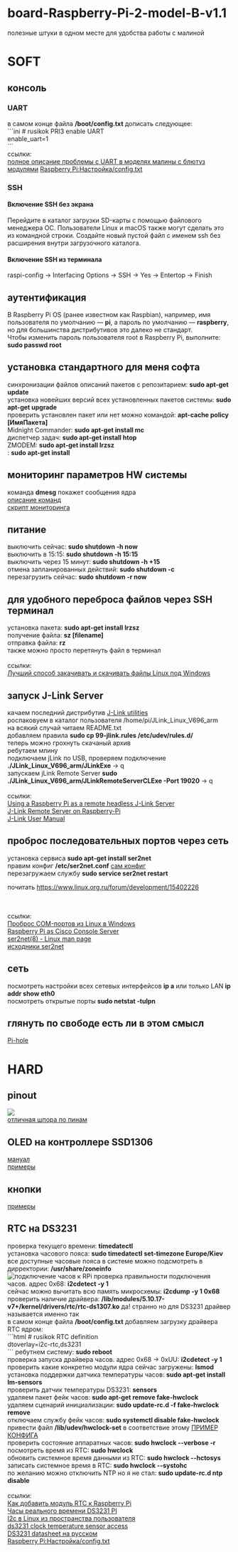 # board-Raspberry-Pi-2-model-B-v1.1
полезные штуки в одном месте для удобства работы с малиной

<h1>SOFT</h1>

<h2>консоль</h2>

<h3>UART</h3>
в самом конце файла <b>/boot/config.txt</b> дописать следующее:<br>
```ini
# rusikok PRI3 enable UART<br>
enable_uart=1<br>
```
<br>
ссылки:<br>
<a href="https://elinux.org/RPi_Serial_Connection#Preventing_Linux_using_the_serial_port">полное описание проблемы с UART в моделях малины с блютуз модулями</a>
<a href="http://wikihandbk.com/wiki/Raspberry_Pi:%D0%9D%D0%B0%D1%81%D1%82%D1%80%D0%BE%D0%B9%D0%BA%D0%B0/config.txt">Raspberry Pi:Настройка/config.txt</a><br>

<h3>SSH</h3>

<h4>Включение SSH без экрана</h4>
Перейдите в каталог загрузки SD-карты с помощью файлового менеджера ОС. Пользователи Linux и macOS также могут сделать это из командной строки. Создайте новый пустой файл с именем ssh без расширения внутри загрузочного каталога.

<h4>Включение SSH из терминала</h4>
raspi-config -> Interfacing Options -> SSH -> Yes -> Entertop -> Finish

<h2>аутентификация</h2>
В Raspberry Pi OS (ранее известном как Raspbian), например, имя пользователя по умолчанию — <b>pi</b>, а пароль по умолчанию — <b>raspberry</b>, но для большинства дистрибутивов это далеко не стандарт.
<br>
Чтобы изменить пароль пользователя root в Raspberry Pi, выполните: <b>sudo passwd root</b>

<h2>установка стандартного для меня софта</h2>
синхронизации файлов описаний пакетов с репозитарием: <b>sudo apt-get update</b><br>
установка новейших версий всех установленных пакетов системы: <b>sudo apt-get upgrade</b><br>
проверить установлен пакет или нет можно командой: <b>apt-cache policy [ИмяПакета]</b><br>
Midnight Commander: <b>sudo apt-get install mc</b><br>
диспетчер задач: <b>sudo apt-get install htop</b><br>
ZMODEM: <b>sudo apt-get install lrzsz</b><br>
: <b>sudo apt-get install </b><br>

<h2>мониторинг параметров HW системы</h2>
команда <b>dmesg</b> покажет сообщения ядра<br>
<a href="https://elinux.org/RPI_vcgencmd_usage">описание команд</a>
<br>
<a href="https://github.com/bamarni/pi64/issues/4#issuecomment-292707581">скрипт мониторинга</a>

<h2>питание</h2>
выключить сейчас: <b>sudo shutdown -h now</b><br>
выключить в 15:15: <b>sudo shutdown -h 15:15</b><br>
выключить через 15 минут: <b>sudo shutdown -h +15</b><br>
отмена запланированных действий: <b>sudo shutdown -с</b><br>
перезагрузить сейчас: <b>sudo shutdown -r now</b><br>

<h2>для удобного переброса файлов через SSH терминал</h2>
установка пакета: <b>sudo apt-get install lrzsz</b><br>
получение файла: <b>sz [filename]</b><br>
отправка файла: <b>rz</b><br>
также можно просто перетянуть файл в терминал
<br><br>
ссылки:<br>
<a href="https://russianblogs.com/article/7328815997/">Лучший способ закачивать и скачивать файлы Linux под Windows</a><br>

<h2>запуск J-Link Server</h2>
качаем последний дистрибутив <a href="https://www.segger.com/downloads/jlink/JLink_Linux_arm.tgz">J-Link utilities</a> <br>
роспаковуем в каталог пользователя /home/pi/JLink_Linux_V696_arm <br>
на всякий случай читаем	README.txt <br>
добавляем правила <b>sudo cp 99-jlink.rules /etc/udev/rules.d/</b><br>
теперь можно грохнуть скачаный архив <br>
ребутаем млину <br>
подключаем jLink по USB, проверяем подключение <b>./JLink_Linux_V696_arm/JLinkExe</b> -> q <br>
запускаем jLink Remote Server <b>sudo ./JLink_Linux_V696_arm/JLinkRemoteServerCLExe -Port 19020</b> -> q <br>
<br>
ссылки:<br>
<a href="https://blog.feabhas.com/2019/07/using-a-raspberry-pi-as-a-remote-headless-j-link-server/">Using a Raspberry Pi as a remote headless J-Link Server</a>
<br>
<a href="https://forum.segger.com/index.php/Thread/5693-SOLVED-J-Link-Remote-Server-on-Raspberry-Pi/">J-Link Remote Server on Raspberry-Pi</a>
<br>
<a href="https://github.com/RusikOk/board-Raspberry-Pi-2-model-B-v1.1/blob/main/2_datasheet/jLink%20manual%20UM08001.pdf">J-Link User Manual</a>

<h2>проброс последовательных портов через сеть</h2>
установка сервиса <b>sudo apt-get install ser2net</b><br>
правим конфиг <b>/etc/ser2net.conf</b> <a href="https://github.com/RusikOk/board-Raspberry-Pi-2-model-B-v1.1/blob/main/3_config/ser2net.conf">сам конфиг</a> <br>
перезагружаем службу <b>sudo service ser2net restart</b> <br>


почитать https://www.linux.org.ru/forum/development/15402226
<b></b> <br>


<br><br>
ссылки:<br>
<a href="http://security-corp.org/os/linux/892-probros-com-portov-iz-linux-v-windows.html">Проброс COM-портов из Linux в Windows</a>
<br>
<a href="https://networklessons.com/network-management/raspberry-pi-as-cisco-console-server/">Raspberry Pi as Cisco Console Server</a>
<br>
<a href="https://linux.die.net/man/8/ser2net">ser2net(8) - Linux man page</a>
<br>
<a href="https://github.com/qchats/ser2net/blob/master/ser2net.conf">исходники ser2net</a>

<h2>сеть</h2>
посмотреть настройки всех сетевых интерфейсов <b>ip a</b> или только LAN <b>ip addr show eth0</b><br> 
посмотреть открытые порты <b>sudo netstat -tulpn</b><br>

<h2>глянуть по свободе есть ли в этом смысл</h2>
<a href="https://github.com/pi-hole/pi-hole/#one-step-automated-install">Pi-hole</a>

<h1>HARD</h1>

<h2>pinout</h2>
<img src="https://github.com/RusikOk/board-Raspberry-Pi-2-model-B-v1.1/blob/main/1_%D1%81%D1%85%D0%B5%D0%BC%D1%8B/RaspberryPi2_pinout.png">
<br>
<a href="https://pinout.xyz/#">отличная шпора по пинам</a>

<h2>OLED на контроллере SSD1306</h2>
<a href="https://learn.adafruit.com/adafruit-pioled-128x32-mini-oled-for-raspberry-pi/usage">мануал</a>
<br>
<a href="https://github.com/adafruit/Adafruit_CircuitPython_SSD1306/tree/master/examples">примеры</a>

<h2>кнопки</h2>
<a href="https://learn.adafruit.com/circuitpython-on-raspberrypi-linux/digital-i-o">примеры</a>
<br>

<h2>RTC на DS3231</h2>
проверка текущего времени: <b>timedatectl</b><br>
установка часового пояса: <b>sudo timedatectl set-timezone Europe/Kiev</b><br>
все доступные часовые пояса в системе можно подсмотреть в дирректории: <b>/usr/share/zoneinfo</b><br>
<img src="https://github.com/RusikOk/board-Raspberry-Pi-2-model-B-v1.1/blob/main/2_datasheet/DS3231/DS3231toRPI.webp" alt="подключение часов к RPi">
проверка правильности подключения часов. адрес 0x68: <b>i2cdetect -y 1</b><br>
сейчас можно вычитать всю память микросхемы: <b>i2cdump -y 1 0x68</b><br>
проверить наличие драйвера: <b>/lib/modules/5.10.17-v7+/kernel/drivers/rtc/rtc-ds1307.ko</b> да! странно но для DS3231 драйвер называется именно так<br>
в самом конце файла <b>/boot/config.txt</b> добавляем загрузку драйвера RTC ядром:<br>
```html
# rusikok RTC definition<br>
dtoverlay=i2c-rtc,ds3231<br>
```
ребутнем систему: <b>sudo reboot</b><br>
проверка запуска драйвера часов. адрес 0x68 -> 0xUU: <b>i2cdetect -y 1</b><br>
проверить какие конкретно модули ядра сейчас загружены: <b>lsmod</b><br>
установка поддержки датчика температуры часов: <b>sudo apt-get install lm-sensors</b><br>
проверить датчик температуры DS3231: <b>sensors</b><br>
удаляем пакет фейк часов: <b>sudo apt-get remove fake-hwclock</b><br>
удаляем сценарий инициализации: <b>sudo update-rc.d -f fake-hwclock remove</b><br>
отключаем службу фейк часов: <b>sudo systemctl disable fake-hwclock</b><br>
привести файл <b>/lib/udev/hwclock-set</b> в соответствие этому <a href="https://github.com/RusikOk/board-Raspberry-Pi-2-model-B-v1.1/blob/main/3_config/lib/udev/hwclock-set">ПРИМЕР КОНФИГА</a><br>
проверить состояние аппаратных часов: <b>sudo hwclock --verbose -r</b><br>
посмотреть время из RTC: <b>sudo hwclock</b><br>
обновить системное время данными из RTC: <b>sudo hwclock --hctosys</b><br>
записать системное время в RTC: <b>sudo hwclock --systohc</b><br>
по желанию можно отключить NTP но я не стал: <b>sudo update-rc.d ntp disable</b><br>
<br>
ссылки:<br>
<a href="https://arduinoplus.ru/rtc-raspberry-pi/">Как добавить модуль RTC к Raspberry Pi</a><br>
<a href="https://onxblog.com/2019/03/30/raspberry-pi-hw-clock-ds3231/">Часы реального времени DS3231 PI</a><br>
<a href="https://blablacode.ru/linux/581">I2c в Linux из пространства пользователя</a><br>
<a href="https://www.raspberrypi.org/forums/viewtopic.php?p=1138858&sid=78cfd3416e0f02ddfd575a98ea15198d#p1138858">ds3231 clock temperature sensor access</a><br>
<a href="https://github.com/RusikOk/board-Raspberry-Pi-2-model-B-v1.1/blob/main/2_datasheet/DS3231/DS3231_RU.pdf">DS3231 datasheet на русском</a><br>
<a href="http://wikihandbk.com/wiki/Raspberry_Pi:%D0%9D%D0%B0%D1%81%D1%82%D1%80%D0%BE%D0%B9%D0%BA%D0%B0/config.txt">Raspberry Pi:Настройка/config.txt</a><br>